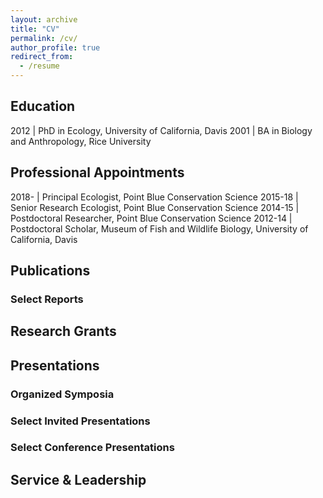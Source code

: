 ```yaml
---
layout: archive
title: "CV"
permalink: /cv/
author_profile: true
redirect_from:
  - /resume
---
```



## Education

2012 | PhD in Ecology, University of California, Davis
2001 | BA in Biology and Anthropology, Rice University

## Professional Appointments

2018- | Principal Ecologist, Point Blue Conservation Science
2015-18 | Senior Research Ecologist, Point Blue Conservation Science
2014-15 | Postdoctoral Researcher, Point Blue Conservation Science
2012-14 | Postdoctoral Scholar, Museum of Fish and Wildlife Biology, University of California, Davis

## Publications


### Select Reports


## Research Grants


## Presentations

### Organized Symposia

### Select Invited Presentations

### Select Conference Presentations

## Service & Leadership

